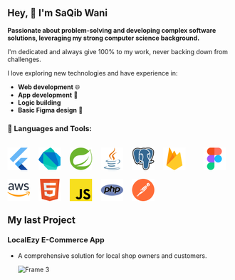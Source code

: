 ## Hey, 👋 I'm SaQib Wani


 **Passionate about problem-solving and developing complex software solutions, leveraging my strong computer science background.**
 
 I'm dedicated and always give 100% to my work, never backing down from challenges.
 
 <!--  ![test](https://github.com/user-attachments/assets/9ba5b540-c3f4-42ca-a961-5e9c0d903f83)-->
 I love exploring new technologies and have experience in:

  - **Web development** 🌐  
 - **App development** 📱                       
 - **Logic building** 
 - **Basic Figma design** 🎨

### 🔨 Languages and Tools:
<br/>
<div style="display: flex; flex-wrap: wrap; gap: 20px; align-items: center;">
  <img src="./tech_stack/flutter.svg" alt="Flutter" width="50" height="50"/>
  <img src="./tech_stack/dart.svg" alt="Dart" width="50" height="50"/>
  <img src="./tech_stack/springboot.svg" alt="Spring Boot" width="50" height="50"/>
  <img src="./tech_stack/java.svg" alt="Java" width="50" height="50"/>
  <img src="./tech_stack/postgresql.svg" alt="PostgreSQL" width="50" height="50"/>
  <img src="./tech_stack/firebase.svg" alt="Firebase" width="50" height="50"/><br/>
  <img src="./tech_stack/figma.svg" alt="Figma" width="50" height="50"/>
  <img src="./tech_stack/aws.svg" alt="AWS" width="50" height="50"/>
  <img src="./tech_stack/html.svg" alt="HTML" width="50" height="50"/>
  <img src="./tech_stack/js.svg" alt="JavaScript" width="50" height="50"/>
  <img src="./tech_stack/php.svg" alt="PHP" width="50" height="50"/>
  <img src="./tech_stack/postman.svg" alt="Postman" width="50" height="50"/>
</div>

## My last Project 

### LocalEzy E-Commerce App

- A comprehensive solution for local shop owners and customers.

  ![Frame 3](https://github.com/user-attachments/assets/8ddc4c25-fa7e-4807-8ca1-ae0c6759dc71)
